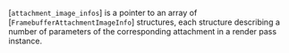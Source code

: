 [`attachment_image_infos`] is a pointer to an array of
[`FramebufferAttachmentImageInfo`] structures, each structure
describing a number of parameters of the corresponding attachment in a
render pass instance.